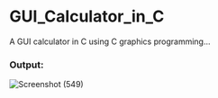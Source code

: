 # GUI_Calculator_in_C
A GUI calculator in C using C graphics programming...

<h3>Output:</h3>

![Screenshot (549)](https://github.com/hey-its-d2t2/GUI_Calculator_in_C/assets/63626210/6af289a9-d696-4d4c-a0d8-4bf693cb0895)
